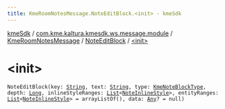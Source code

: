 ```yaml
---
title: KmeRoomNotesMessage.NoteEditBlock.<init> - kmeSdk
---
```


[kmeSdk](../../../index.html) / [com.kme.kaltura.kmesdk.ws.message.module](../../index.html) / [KmeRoomNotesMessage](../index.html) / [NoteEditBlock](index.html) / [&lt;init&gt;](./-init-.html)

# &lt;init&gt;

`NoteEditBlock(key: `[`String`](https://kotlinlang.org/api/latest/jvm/stdlib/kotlin/-string/index.html)`, text: `[`String`](https://kotlinlang.org/api/latest/jvm/stdlib/kotlin/-string/index.html)`, type: `[`KmeNoteBlockType`](../../../com.kme.kaltura.kmesdk.ws.message.type/-kme-note-block-type/index.html)`, depth: `[`Long`](https://kotlinlang.org/api/latest/jvm/stdlib/kotlin/-long/index.html)`, inlineStyleRanges: `[`List`](https://kotlinlang.org/api/latest/jvm/stdlib/kotlin.collections/-list/index.html)`<`[`NoteInlineStyle`](../-note-inline-style/index.html)`>, entityRanges: `[`List`](https://kotlinlang.org/api/latest/jvm/stdlib/kotlin.collections/-list/index.html)`<`[`NoteInlineStyle`](../-note-inline-style/index.html)`> = arrayListOf(), data: `[`Any`](https://kotlinlang.org/api/latest/jvm/stdlib/kotlin/-any/index.html)`? = null)`
